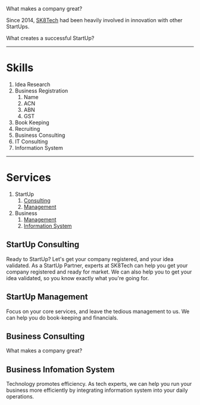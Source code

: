 What makes a company great?

Since 2014, [SK8Tech](https://sk8.tech) had been heavily involved in innovation with other StartUps. 

What creates a successful StartUp?

---

# Skills

1. Idea Research
1. Business Registration
    1. Name
    1. ACN
    1. ABN
    1. GST
1. Book Keeping
1. Recruiting
1. Business Consulting
1. IT Consulting
1. Information System 

---

# Services

1. StartUp
    1. [Consulting](#startup-consulting)
    1. [Management](#startup-management)
1. Business
    1. [Management](#business-management)
    1. [Information System](#business-information-system)
    
## StartUp Consulting

Ready to StartUp? Let's get your company registered, and your idea validated. As a StartUp Partner, experts at SK8Tech can help you get your company registered and ready for market. We can also help you to get your idea validated, so you know exactly what you're going for. 

## StartUp Management

Focus on your core services, and leave the tedious management to us. We can help you do book-keeping and financials. 

## Business Consulting

What makes a company great?  

## Business Infomation System

Technology promotes efficiency. As tech experts, we can help you run your business more efficiently by integrating information system into your daily operations. 





